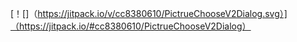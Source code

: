 [！[]（https://jitpack.io/v/cc8380610/PictrueChooseV2Dialog.svg）]（https://jitpack.io/#cc8380610/PictrueChooseV2Dialog）
